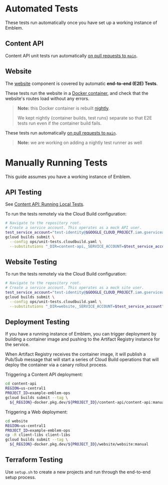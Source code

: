 # Automated Tests

These tests run automatically once you have set up a working instance of Emblem.

## Content API

Content API unit tests run automatically [on pull requests to `main`](/terraform/modules/ops/testing.tf#:~:text=resource%20%22google_cloudbuild_trigger%22%20%22api_unit_tests%22).

## Website

The [website](/docs/website.md) component is covered by automatic **end-to-end (E2E) Tests**.
  
These tests run the website in a [Docker container](/ops/e2e-runner), and check that the website's routes load without any errors.

> **Note:** this Docker container is rebuilt [nightly](/terraform/modules/website-e2e-test/build.tf#:~:text=testing_web_e2e_build_container_trigger).
>
> We kept nightly {container builds, test runs} separate so that E2E tests run even if the container build fails.


These tests run automatically [on pull requests to `main`](/terraform/modules/website-e2e-test/testing.tf#:~:text=testing_web_e2e_run_tests_trigger).


> **Note:** we are working on adding a nightly test runner as well

# Manually Running Tests

This guide assumes you have a working instance of Emblem.

## API Testing

See [Content API: Running Local Tests](content-api.md#running-local-tests).

To run the tests remotely via the Cloud Build configuration:

```sh
# Navigate to the repository root.
# Create a service account. This operates as a mock API user.
test_service_account="test-identity@$GOOGLE_CLOUD_PROJECT.iam.gserviceaccount.com"
gcloud builds submit \
  --config ops/unit-tests.cloudbuild.yaml \
  --substitutions "_DIR=content-api,_SERVICE_ACCOUNT=$test_service_account"
```

## Website Testing

To run the tests remotely via the Cloud Build configuration:

```sh
# Navigate to the repository root.
# Create a service account. This operates as a mock site user.
test_service_account="test-identity@$GOOGLE_CLOUD_PROJECT.iam.gserviceaccount.com"
gcloud builds submit \
  --config ops/unit-tests.cloudbuild.yaml \
  --substitutions "_DIR=website,_SERVICE_ACCOUNT=$test_service_account"
```

## Deployment Testing

If you have a running instance of Emblem, you can trigger deployment by building
a container image and pushing to the Artifact Registry instance for the service.

When Artifact Registry receives the container image, it will publish a Pub/Sub
message that will start a series of Cloud Build operations that will deploy the
container via a canary rollout process.

Triggering a Content API deployment:

```sh
cd content-api
REGION=us-central1
PROJECT_ID=example-emblem-ops
gcloud builds submit --tag \
  ${_REGION}-docker.pkg.dev/${PROJECT_ID}/content-api/content-api:manual
```

Triggering a Web deployment:

```sh
cd website
REGION=us-central1
PROJECT_ID=example-emblem-ops
cp -R client-libs client-libs
gcloud builds submit --tag \
  ${_REGION}-docker.pkg.dev/${PROJECT_ID}/website/website:manual
```

## Terraform Testing

Use `setup.sh` to create a new projects and run through
the end-to-end setup process.
